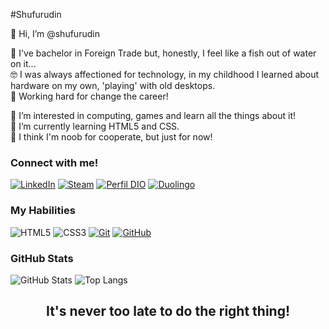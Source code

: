 #Shufurudin

👋 Hi, I’m @shufurudin

💼 I've bachelor in Foreign Trade but, honestly, I feel like a fish out of water on it...<br>
🤓 I was always affectioned for technology, in my childhood I learned about hardware on my own, 'playing' with old desktops.<br>
🔁 Working hard for change the career!

👀 I’m interested in computing, games and learn all the things about it!<br>
🌱 I’m currently learning HTML5 and CSS.<br>
💞️ I think I'm noob for cooperate, but just for now!

### Connect with me!
[![LinkedIn](https://img.shields.io/badge/-LinkedIn-A32CC4?style=for-the-badge&logo=linkedin&logoColor=08539E)](https://www.linkedin.com/in/ilmogau/) 
[![Steam](https://img.shields.io/badge/steam-8623A1?style=for-the-badge&logo=steam&logoColor=C0C6C7)](https://steamcommunity.com/id/xoluR) 
[![Perfil DIO](https://img.shields.io/badge/-🔵%20My%20DIO%20Profile-641A78?style=for-the-badge)](https://www.dio.me/users/gabrielk_business) 
[![Duolingo](https://img.shields.io/badge/Duolingo-42114F?style=for-the-badge&logo=Duolingo&logoColor=58CC02)](https://www.duolingo.com/profile/shufurudin?via=share_profile_link)

### My Habilities
![HTML5](https://img.shields.io/badge/HTML-A32CC4?style=for-the-badge&logo=html5&logoColor=30A3DC)
![CSS3](https://img.shields.io/badge/CSS3-8623A1?style=for-the-badge&logo=css3&logoColor=E94D5F)
[![Git](https://img.shields.io/badge/Git-641A78?style=for-the-badge&logo=git&logoColor=E94D5F)](https://git-scm.com/doc)
[![GitHub](https://img.shields.io/badge/GitHub-42114F?style=for-the-badge&logo=github&logoColor=30A3DC)](https://docs.github.com/)

### GitHub Stats

![GitHub Stats](https://github-readme-stats.vercel.app/api?username=shufurudin&theme=transparent&bg_color=00000040&border_color=FF53B0&show_icons=true&icon_color=A32CC4&title_color=8623A1&text_color=FFF)
![Top Langs](https://github-readme-stats-git-masterrstaa-rickstaa.vercel.app/api/top-langs/?username=shufurudin&layout=compact&bg_color=00000040&border_color=FF53B0&title_color=8623A1&text_color=FFF)

<h2 align="center">It's never too late to do the right thing!</h2>